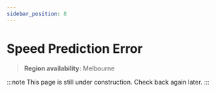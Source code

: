 ```yaml
---
sidebar_position: 8
---
```


# Speed Prediction Error

> **Region availability:** Melbourne

:::note
This page is still under construction. Check back again later.
:::
